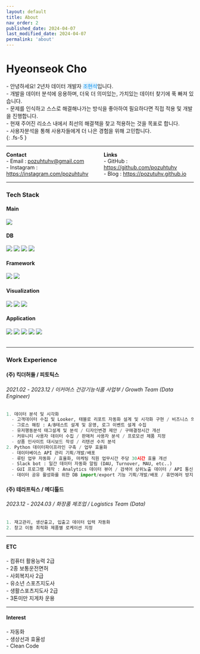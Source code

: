 ```yaml
---
layout: default
title: About
nav_order: 2
published_date: 2024-04-07
last_modified_date: 2024-04-07
permalink: 'about'
---
```


# Hyeonseok Cho
\- 안녕하세요! 2년차 데이터 개발자 <span style="text-shadow:0 0 10px #1d9bf0;color:#1d9bf0">조현석</span>입니다.<br>
\- 개발을 데이터 분석에 응용하며, 더욱 더 의미있는, 가치있는 데이터 찾기에 푹 빠져 있습니다.<br>
\- 문제를 인식하고 스스로 해결해나가는 방식을 좋아하여 필요하다면 직접 적용 및 개발을 진행합니다.<br>
\- 현재 주어진 리소스 내에서 최선의 해결책을 찾고 적용하는 것을 목표로 합니다.<br>
\- 사용자분석을 통해 사용자들에게 더 나은 경험을 위해 고민합니다.<br>
{: .fs-5 }
- - -

<div style="display: flex; justify-content: space-between;">
<div style="flex: 1; padding-right: 10px;">
<b>Contact</b><br>
- Email : <a href = "mailto:pozuhtuhv@gmail.com">pozuhtuhv@gmail.com</a><br>
- Instagram : <a href = "https://instagram.com/pozuhtuhv">https://instagram.com/pozuhtuhv</a>
</div>
<div style="flex: 1; padding-left: 10px;">
<b>Links</b><br>
- GitHub : <a href = "https://github.com/pozuhtuhv">https://github.com/pozuhtuhv</a><br>
- Blog : <a href = "https://pozutuhv.github.io">https://pozutuhv.github.io</a>
</div>
</div>

- - -

<div align="left">
  <h3>Tech Stack</h3>
  <h4>Main</h4>
    <img src="https://img.shields.io/badge/Python-3776AB?style=flat-square&logo=Python&logoColor=white">
  <h4>DB</h4>
    <img src="https://img.shields.io/badge/Pandas-43B02A?style=flat-square&logo=Pandas&logoColor=white">
    <img src="https://img.shields.io/badge/MySQL-4479A1?style=flat-square&logo=MySQL&logoColor=white">
    <img src="https://img.shields.io/badge/Postgresql-4169E1?style=flat-square&logo=postgresql&logoColor=white">
    <img src="https://img.shields.io/badge/DuckDB-181717?style=flat-square&logo=DuckDB&logoColor=white">
  <h4>Framework</h4>
    <img src="https://img.shields.io/badge/FastAPI-009688?style=flat-square&logo=FastAPI&logoColor=white">
    <img src="https://img.shields.io/badge/Django-092E20?style=flat-square&logo=django&logoColor=white">
  <h4>Visualization</h4>
    <img src="https://img.shields.io/badge/Looker-4285F4?style=flat-square&logo=Looker&logoColor=white">
    <img src="https://img.shields.io/badge/Streamlit-FF4B4B?style=flat-square&logo=Streamlit&logoColor=white">
    <img src="https://img.shields.io/badge/Tableau-E97627?style=flat-square&logo=Tableau&logoColor=white"><br>
  <h4>Application</h4>
    <img src="https://img.shields.io/badge/Git-F05032?style=flat-square&logo=Git&logoColor=white">
    <img src="https://img.shields.io/badge/Github-181717?style=flat-square&logo=Github&logoColor=white">
    <img src="https://img.shields.io/badge/Actions-181717?style=flat-square&logo=GithubActions&logoColor=white">
    <img src="https://img.shields.io/badge/Slack-4A154B?style=flat-square&logo=Slack&logoColor=white">
    <img src="https://img.shields.io/badge/Selenium-43B02A?style=flat-square&logo=Selenium&logoColor=white"><br>
  <br>
</div>

- - -
### Work Experience
#### (주) 킥더허들 / 피토틱스
###### 2021.02 - 2023.12 / 이커머스 건강기능식품 사업부 / Growth Team (Data Engineer)
```python
1. 데이터 분석 및 시각화
  - 고객데이터 수집 및 Looker, 태블로 리포트 자동화 설계 및 시각화 구현 / 비즈니스 의사결정 단축
  - 그로스 해킹 : A/B테스트 설계 및 운영, 로그 이벤트 설계 수집
  - 유저행동분석 태그설계 및 분석 / 디자인변경 제안 / 구매결정시간 개선
  - 커뮤니티 사용자 데이터 수집 / 판매처 사용자 분석 / 프로모션 제품 지정
  - 상품 인사이트 대시보드 작성 / 리텐션 수치 분석
2. Python 데이터파이프라인 구축 / 업무 효율화
  - 데이터베이스 API 관리 기획/개발/배포
  - 루틴 업무 자동화 / 효율화, 마케팅 직원 업무시간 주당 30시간 효율 개선
  - Slack bot : 일간 데이터 자동화 알림 (DAU, Turnover, MAU, etc..)
  - GUI 프로그램 제작 : Analytics 데이터 뷰어 / 검색어 상위노출 데이터 / API 통신 데이터 / 데이터 공유 활성화
  - 데이터 공유 활성화를 위한 DB import/export 기능 기획/개발/배포 / 휴먼에러 방지
```
#### (주) 테라프릭스 / 메디톨드
###### 2023.12 - 2024.03 / 화장품 제조업 / Logistics Team (Data)
```python
1. 재고관리, 생산출고, 입출고 데이터 입력 자동화
2. 창고 이동 최적화 제품별 로케이션 지정
```
- - -
#### ETC
\- 컴퓨터 활용능력 2급<br>
\- 2종 보통운전면허<br>
\- 사회복지사 2급<br>
\- 유소년 스포츠지도사<br>
\- 생활스포츠지도사 2급<br>
\- 3톤미만 지게차 운용<br>
- - -
#### Interest
\- 자동화<br>
\- 생상선과 효율성<br>
\- Clean Code
